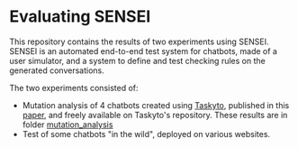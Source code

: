 # Evaluating SENSEI
This repository contains the results of two experiments using SENSEI. SENSEI is an automated end-to-end test system for chatbots, made of a user simulator, and a system to define and test checking rules on the generated conversations.

The two experiments consisted of:
- Mutation analysis of 4 chatbots created using [Taskyto](https://github.com/satori-chatbots/taskyto), published in this [paper](https://dl.acm.org/doi/10.1145/3640794.3665538), and freely available on Taskyto's repository. These results are in folder [mutation_analysis](./mutation_analysis/README.md)
- Test of some chatbots "in the wild", deployed on various websites. 
